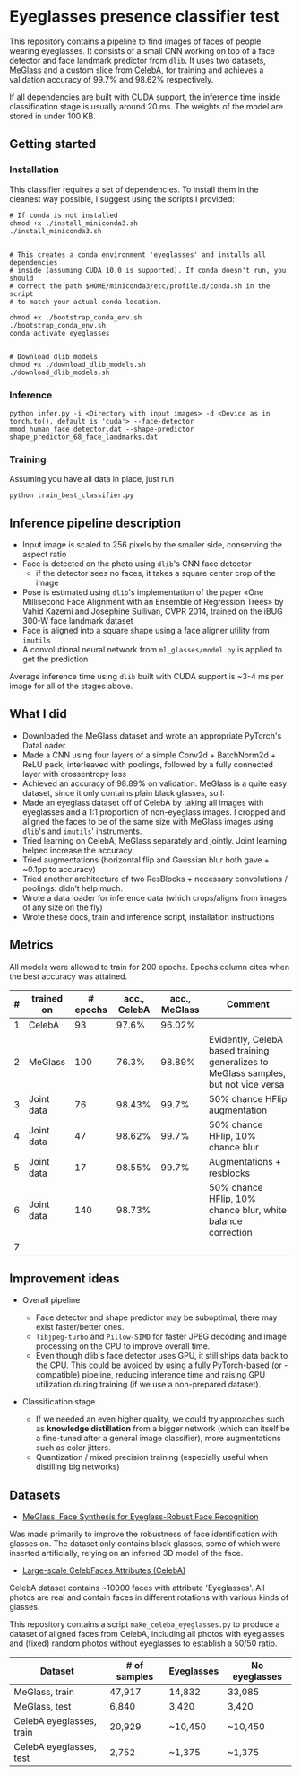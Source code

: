 # Eyeglasses presence classifier test

This repository contains a pipeline to find images of faces of people wearing eyeglasses. It consists of a small CNN working on top of a face detector and face landmark predictor from `dlib`. It uses two datasets, [MeGlass](https://github.com/cleardusk/MeGlass) and a custom slice from [CelebA](http://mmlab.ie.cuhk.edu.hk/projects/CelebA.html), for training and achieves a validation accuracy of 99.7% and 98.62% respectively.

If all dependencies are built with CUDA support, the inference time inside classification stage is usually around 20 ms. The weights of the model are stored in under 100 KB.

## Getting started

### Installation

This classifier requires a set of dependencies. To install them in the cleanest way possible, I suggest using the scripts I provided:
```
# If conda is not installed
chmod +x ./install_miniconda3.sh
./install_miniconda3.sh


# This creates a conda environment 'eyeglasses' and installs all dependencies
# inside (assuming CUDA 10.0 is supported). If conda doesn't run, you should
# correct the path $HOME/miniconda3/etc/profile.d/conda.sh in the script
# to match your actual conda location.

chmod +x ./bootstrap_conda_env.sh
./bootstrap_conda_env.sh
conda activate eyeglasses


# Download dlib models
chmod +x ./download_dlib_models.sh
./download_dlib_models.sh
```

### Inference

```
python infer.py -i <Directory with input images> -d <Device as in torch.to(), default is 'cuda'> --face-detector mmod_human_face_detector.dat --shape-predictor shape_predictor_68_face_landmarks.dat
```

### Training

Assuming you have all data in place, just run
```
python train_best_classifier.py
```

## Inference pipeline description

- Input image is scaled to 256 pixels by the smaller side, conserving the aspect ratio
- Face is detected on the photo using `dlib`'s CNN face detector
  - if the detector sees no faces, it takes a square center crop of the image
- Pose is estimated using `dlib`'s implementation of the paper
«One Millisecond Face Alignment with an Ensemble of Regression Trees» by
Vahid Kazemi and Josephine Sullivan, CVPR 2014,
 trained on the iBUG 300-W face landmark dataset
- Face is aligned into a square shape using a face aligner utility from `imutils`
- A convolutional neural network from `ml_glasses/model.py` is applied to get the prediction

Average inference time using `dlib` built with CUDA support is ~3-4 ms per image for all of the stages above.

## What I did

- Downloaded the MeGlass dataset and wrote an appropriate PyTorch's DataLoader. 
- Made a CNN using four layers of a simple Conv2d + BatchNorm2d + ReLU pack, interleaved with poolings, followed by a fully connected layer with crossentropy loss
- Achieved an accuracy of 98.89% on validation. MeGlass is a quite easy dataset, since it only contains plain black glasses, so I:
- Made an eyeglass dataset off of CelebA by taking all images with eyeglasses and a 1:1 proportion of non-eyeglass images. I cropped and aligned the faces to be of the same size with MeGlass images using `dlib`'s and `imutils`' instruments.
- Tried learning on CelebA, MeGlass separately and jointly. Joint learning helped increase the accuracy.
- Tried augmentations (horizontal flip and Gaussian blur both gave + ~0.1pp to accuracy)
- Tried another architecture of two ResBlocks + necessary convolutions / poolings: didn’t help much.
- Wrote a data loader for inference data (which crops/aligns from images of any size on the fly)
- Wrote these docs, train and inference script, installation instructions

## Metrics

All models were allowed to train for 200 epochs. Epochs column cites when the best accuracy was attained.

| # | trained on | # epochs | acc., CelebA | acc., MeGlass  | Comment |
|---|---|---|---|---|---|
| 1 | CelebA | 93 | 97.6% | 96.02%  |   |
| 2 | MeGlass | 100 | 76.3% | 98.89% | Evidently, CelebA based training generalizes to MeGlass samples, but not vice versa   |
| 3 | Joint data  | 76 | 98.43% | 99.7% | 50% chance HFlip augmentation |
| 4 | Joint data | 47 | 98.62% | 99.7% | 50% chance HFlip, 10% chance blur |
| 5 | Joint data  | 17 | 98.55% | 99.7% | Augmentations + resblocks |
| 6 | Joint data  | 140 | 98.73% |  | 50% chance HFlip, 10% chance blur, white balance correction  |
| 7 |   |   |   | |  |

## Improvement ideas

- Overall pipeline
  - Face detector and shape predictor may be suboptimal, there may exist faster/better ones.
  - `libjpeg-turbo` and `Pillow-SIMD` for faster JPEG decoding and image processing on the CPU to improve overall time.
  - Even though dlib's face detector uses GPU, it still ships data back to the CPU. This could be avoided by using a fully PyTorch-based (or -compatible) pipeline, reducing inference time and raising GPU utilization during training (if we use a non-prepared dataset).

- Classification stage
  - If we needed an even higher quality, we could try approaches such as **knowledge distillation** from a bigger network (which can itself be a fine-tuned after a general image classifier), more augmentations such as color jitters.
  - Quantization / mixed precision training (especially useful when distilling big networks)
  
## Datasets

- [MeGlass, Face Synthesis for Eyeglass-Robust Face Recognition](https://github.com/cleardusk/MeGlass)

Was made primarily to improve the robustness of face identification with glasses on. The dataset only contains black glasses, some of which were inserted artificially, relying on an inferred 3D model of the face.

- [Large-scale CelebFaces Attributes (CelebA)](http://mmlab.ie.cuhk.edu.hk/projects/CelebA.html)

CelebA dataset contains ~10000 faces with attribute 'Eyeglasses'. All photos are real and contain faces in different rotations with various kinds of glasses. 

This repository contains a script `make_celeba_eyeglasses.py` to produce a dataset of aligned faces from CelebA, including all photos with eyeglasses and (fixed) random photos without eyeglasses to establish a 50/50 ratio.

| Dataset | # of samples | Eyeglasses | No eyeglasses |
|---|---|---|---|
| MeGlass, train | 47,917 | 14,832 | 33,085 |
| MeGlass, test | 6,840 | 3,420 | 3,420 |
| CelebA eyeglasses, train | 20,929 | ~10,450 | ~10,450 |
| CelebA eyeglasses, test | 2,752 | ~1,375 | ~1,375  |